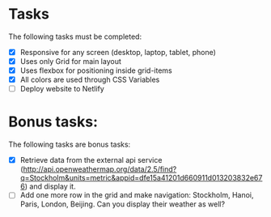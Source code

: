 # Tasks
The following tasks must be completed:
* [x] Responsive for any screen (desktop, laptop, tablet, phone)
* [x] Uses only Grid for main layout
* [x] Uses flexbox for positioning inside grid-items
* [x] All colors are used through CSS Variables
* [ ] Deploy website to Netlify

# Bonus tasks:
The following tasks are bonus tasks:
* [x] Retrieve data from the external api service (http://api.openweathermap.org/data/2.5/find?q=Stockholm&units=metric&appid=dfe15a41201d660911d013203832e676) and display it.
* [ ] Add one more row in the grid and make navigation: Stockholm, Hanoi, Paris, London, Beijing. Can you display their weather as well?